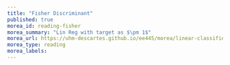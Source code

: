 ```yaml
---
title: "Fisher Discriminant"
published: true
morea_id: reading-fisher
morea_summary: "Lin Reg with target as $\pm 1$"
morea_url: https://uhm-descartes.github.io/ee445/morea/linear-classifiers/fisher.pdf
morea_type: reading
morea_labels:
---
```


